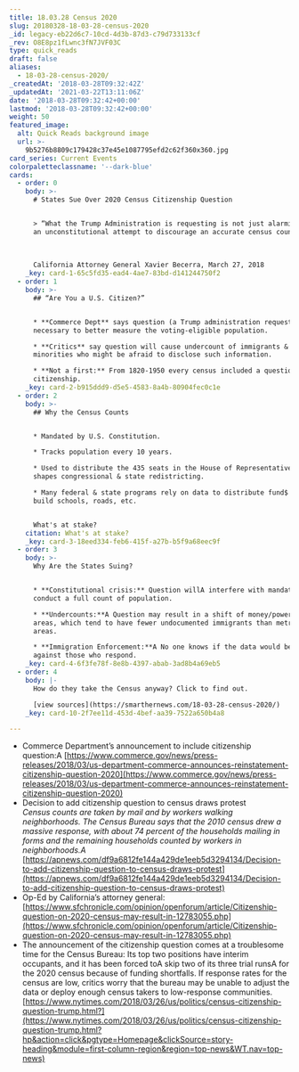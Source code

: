 ```yaml
---
title: 18.03.28 Census 2020
slug: 20180328-18-03-28-census-2020
_id: legacy-eb22d6c7-10cd-4d3b-87d3-c79d733133cf
_rev: O8E8pz1fLwnc3fN7JVF03C
type: quick_reads
draft: false
aliases:
  - 18-03-28-census-2020/
_createdAt: '2018-03-28T09:32:42Z'
_updatedAt: '2021-03-22T13:11:06Z'
date: '2018-03-28T09:32:42+00:00'
lastmod: '2018-03-28T09:32:42+00:00'
weight: 50
featured_image:
  alt: Quick Reads background image
  url: >-
    9b5276b8809c179428c37e45e1087795efd2c62f360x360.jpg
card_series: Current Events
colorpaletteclassname: '--dark-blue'
cards:
  - order: 0
    body: >-
      # States Sue Over 2020 Census Citizenship Question


      > “What the Trump Administration is requesting is not just alarming, it is
      an unconstitutional attempt to discourage an accurate census count.’  
        
        
        
      California Attorney General Xavier Becerra, March 27, 2018
    _key: card-1-65c5fd35-ead4-4ae7-83bd-d141244750f2
  - order: 1
    body: >-
      ## “Are You a U.S. Citizen?”


      * **Commerce Dept** says question (a Trump administration request) is
      necessary to better measure the voting-eligible population.

      * **Critics** say question will cause undercount of immigrants &
      minorities who might be afraid to disclose such information.

      * **Not a first:** From 1820-1950 every census included a question about
      citizenship.
    _key: card-2-b915ddd9-d5e5-4583-8a4b-80904fec0c1e
  - order: 2
    body: >-
      ## Why the Census Counts


      * Mandated by U.S. Constitution.

      * Tracks population every 10 years.

      * Used to distribute the 435 seats in the House of Representatives and
      shapes congressional & state redistricting.

      * Many federal & state programs rely on data to distribute fund$ used to
      build schools, roads, etc.


      What's at stake?
    citation: What's at stake?
    _key: card-3-18eed334-feb6-415f-a27b-b5f9a68eec9f
  - order: 3
    body: >-
      Why Are the States Suing?


      * **Constitutional crisis:** Question willA interfere with mandate to
      conduct a full count of population.

      * **Undercounts:**A Question may result in a shift of money/power to rural
      areas, which tend to have fewer undocumented immigrants than metropolitan
      areas.

      * **Immigration Enforcement:**A No one knows if the data would be used
      against those who respond.
    _key: card-4-6f3fe78f-8e8b-4397-abab-3ad8b4a69eb5
  - order: 4
    body: |-
      How do they take the Census anyway? Click to find out.

      [view sources](https://smarthernews.com/18-03-28-census-2020/)
    _key: card-10-2f7ee11d-453d-4bef-aa39-7522a650b4a8

---
```

* Commerce Department’s announcement to include citizenship question:A [https://www.commerce.gov/news/press-releases/2018/03/us-department-commerce-announces-reinstatement-citizenship-question-2020](https://www.commerce.gov/news/press-releases/2018/03/us-department-commerce-announces-reinstatement-citizenship-question-2020)
* Decision to add citizenship question to census draws protest  
_Census counts are taken by mail and by workers walking neighborhoods. The Census Bureau says that the 2010 census drew a massive response, with about 74 percent of the households mailing in forms and the remaining households counted by workers in neighborhoods.A_ [https://apnews.com/df9a6812fe144a429de1eeb5d3294134/Decision-to-add-citizenship-question-to-census-draws-protest](https://apnews.com/df9a6812fe144a429de1eeb5d3294134/Decision-to-add-citizenship-question-to-census-draws-protest)
* Op-Ed by California’s attorney general: [https://www.sfchronicle.com/opinion/openforum/article/Citizenship-question-on-2020-census-may-result-in-12783055.php](https://www.sfchronicle.com/opinion/openforum/article/Citizenship-question-on-2020-census-may-result-in-12783055.php)
* The announcement of the citizenship question comes at a troublesome time for the Census Bureau: Its top two positions have interim occupants, and it has been forced toA skip two of its three trial runsA for the 2020 census because of funding shortfalls. If response rates for the census are low, critics worry that the bureau may be unable to adjust the data or deploy enough census takers to low-response communities.  
[https://www.nytimes.com/2018/03/26/us/politics/census-citizenship-question-trump.html?](https://www.nytimes.com/2018/03/26/us/politics/census-citizenship-question-trump.html?hp&action=click&pgtype=Homepage&clickSource=story-heading&module=first-column-region&region=top-news&WT.nav=top-news)